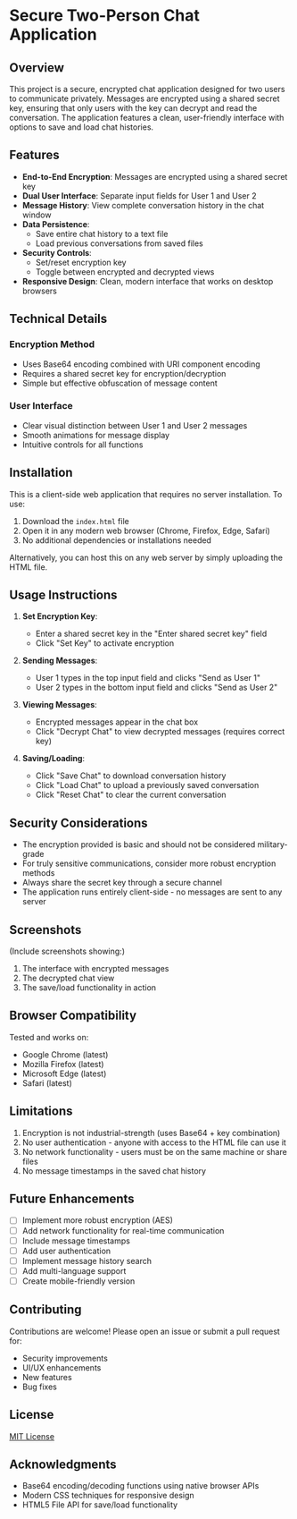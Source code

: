 # Secure Two-Person Chat Application

## Overview

This project is a secure, encrypted chat application designed for two users to communicate privately. Messages are encrypted using a shared secret key, ensuring that only users with the key can decrypt and read the conversation. The application features a clean, user-friendly interface with options to save and load chat histories.

## Features

- **End-to-End Encryption**: Messages are encrypted using a shared secret key
- **Dual User Interface**: Separate input fields for User 1 and User 2
- **Message History**: View complete conversation history in the chat window
- **Data Persistence**:
  - Save entire chat history to a text file
  - Load previous conversations from saved files
- **Security Controls**:
  - Set/reset encryption key
  - Toggle between encrypted and decrypted views
- **Responsive Design**: Clean, modern interface that works on desktop browsers

## Technical Details

### Encryption Method
- Uses Base64 encoding combined with URI component encoding
- Requires a shared secret key for encryption/decryption
- Simple but effective obfuscation of message content

### User Interface
- Clear visual distinction between User 1 and User 2 messages
- Smooth animations for message display
- Intuitive controls for all functions

## Installation

This is a client-side web application that requires no server installation. To use:

1. Download the `index.html` file
2. Open it in any modern web browser (Chrome, Firefox, Edge, Safari)
3. No additional dependencies or installations needed

Alternatively, you can host this on any web server by simply uploading the HTML file.

## Usage Instructions

1. **Set Encryption Key**:
   - Enter a shared secret key in the "Enter shared secret key" field
   - Click "Set Key" to activate encryption

2. **Sending Messages**:
   - User 1 types in the top input field and clicks "Send as User 1"
   - User 2 types in the bottom input field and clicks "Send as User 2"

3. **Viewing Messages**:
   - Encrypted messages appear in the chat box
   - Click "Decrypt Chat" to view decrypted messages (requires correct key)

4. **Saving/Loading**:
   - Click "Save Chat" to download conversation history
   - Click "Load Chat" to upload a previously saved conversation
   - Click "Reset Chat" to clear the current conversation

## Security Considerations

- The encryption provided is basic and should not be considered military-grade
- For truly sensitive communications, consider more robust encryption methods
- Always share the secret key through a secure channel
- The application runs entirely client-side - no messages are sent to any server

## Screenshots

(Include screenshots showing:)
1. The interface with encrypted messages
2. The decrypted chat view
3. The save/load functionality in action

## Browser Compatibility

Tested and works on:
- Google Chrome (latest)
- Mozilla Firefox (latest)
- Microsoft Edge (latest)
- Safari (latest)

## Limitations

1. Encryption is not industrial-strength (uses Base64 + key combination)
2. No user authentication - anyone with access to the HTML file can use it
3. No network functionality - users must be on the same machine or share files
4. No message timestamps in the saved chat history

## Future Enhancements

- [ ] Implement more robust encryption (AES)
- [ ] Add network functionality for real-time communication
- [ ] Include message timestamps
- [ ] Add user authentication
- [ ] Implement message history search
- [ ] Add multi-language support
- [ ] Create mobile-friendly version

## Contributing

Contributions are welcome! Please open an issue or submit a pull request for:
- Security improvements
- UI/UX enhancements
- New features
- Bug fixes

## License

[MIT License](LICENSE)

## Acknowledgments

- Base64 encoding/decoding functions using native browser APIs
- Modern CSS techniques for responsive design
- HTML5 File API for save/load functionality
